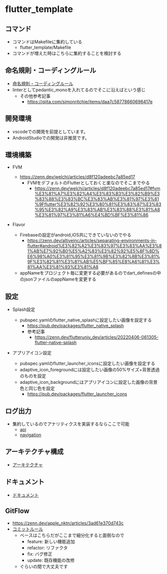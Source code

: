 # flutter_template

## コマンド

- コマンドはMakefileに集約している
    - flutter_template/Makefile
- コマンドが増えた時はこちらに集約することを検討する

## 命名規則・コーディングルール

- [命名規則・コーディングルール](document/rules.md)
- linterとしてpedantic_monoを入れてるのでそこに沿えばという感じ
    - その他参考記事
        - https://qiita.com/simonritchie/items/daa7c58778660696417e

## 開発環境

- vscodeでの開発を前提としています。
- AndroidStudioでの開発は非推奨です。

## 環境構築

- FVM
    - https://zenn.dev/welchi/articles/d8f120adeebc7a85ed17
        - FVMをデフォルトのFlutterとしておくと楽なのでそこまでやる
            - https://zenn.dev/welchi/articles/d8f120adeebc7a85ed17#fvm%E3%81%A7%E3%82%A4%E3%83%B3%E3%82%B9%E3%83%88%E3%83%BC%E3%83%AB%E3%81%97%E3%81%9Fflutter%E3%82%92%E3%80%81%E3%83%87%E3%83%95%E3%82%A9%E3%83%AB%E3%83%88%E3%81%A8%E3%81%97%E3%81%A6%E4%BD%BF%E3%81%86

- Flavor
    - Firebaseの設定がandroid,iOS共にできていないのでやる
        - https://zenn.dev/altiveinc/articles/separating-environments-in-flutter#android%E3%82%A2%E3%83%97%E3%83%AA%E3%81%AB%E7%92%B0%E5%A2%83%E3%82%92%E5%8F%8D%E6%98%A0%E3%81%95%E3%81%9B%E3%82%8B%E3%81%9F%E3%82%81%E3%81%AB%E5%BF%85%E8%A6%81%E3%81%AA%E3%81%93%E3%81%A8
    - appNameをプロジェクト毎に変更する必要があるのでdart_definesの中のjsonファイルのappNameを変更する

## 設定

- Splash設定
    - pubspec.yamlのflutter_native_splashに設定したい画像を設定する
        - https://pub.dev/packages/flutter_native_splash
        - 参考記事
            - https://zenn.dev/flutteruniv_dev/articles/20220406-061305-flutter-native-splash

- アプリアイコン設定
    - pubspec.yamlのflutter_launcher_iconsに設定したい画像を設定する
    - adaptive_icon_foregroundには設定したい画像の50%サイズ+背景透過のものを設定
    - adaptive_icon_backgroundにはアプリアイコンに設定した画像の背景色と同じ色を設定
        - https://pub.dev/packages/flutter_launcher_icons

## ログ出力

- 集約しているのでアナリティクスを実装するならここで可能
    - [api](lib/presentation/extension/loading_state_updater.dart)
    - [navigation](lib/presentation/extension/loading_state_updater.dart)

## アーキテクチャ構成

- [アーキテクチャ](document/architecture.md)

## ドキュメント

- [ドキュメント](document/document.md)

## GitFlow

- https://zenn.dev/apple_nktn/articles/3ad61e370d743c
- [コミットルール](https://qiita.com/konatsu_p/items/dfe199ebe3a7d2010b3e)
    - ベースはこちらだがここまで細分化すると面倒なので
        - feature: 新しい機能追加
        - refactor: リファクタ
        - fix: バグ修正
        - update: 既存機能の改修
    - ぐらいの間で大丈夫です

